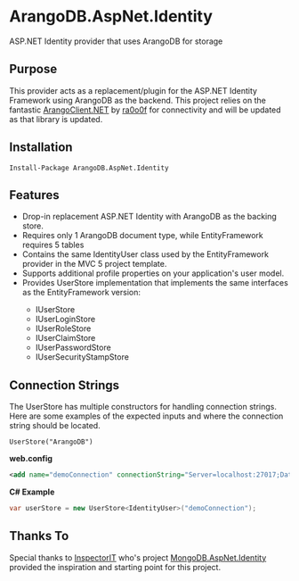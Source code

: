 ArangoDB.AspNet.Identity
=======================

ASP.NET Identity provider that uses ArangoDB for storage

## Purpose ##

This provider acts as a replacement/plugin for the ASP.NET Identity Framework using ArangoDB as the backend.
This project relies on the fantastic [ArangoClient.NET](https://github.com/ra0o0f/arangoclient.net) by [ra0o0f](https://github.com/ra0o0f)
for connectivity and will be updated as that library is updated.

## Installation ##

```
Install-Package ArangoDB.AspNet.Identity
```

## Features ##
* Drop-in replacement ASP.NET Identity with ArangoDB as the backing store.
* Requires only 1 ArangoDB document type, while EntityFramework requires 5 tables
* Contains the same IdentityUser class used by the EntityFramework provider in the MVC 5 project template.
* Supports additional profile properties on your application's user model.
* Provides UserStore<TUser> implementation that implements the same interfaces as the EntityFramework version:
    * IUserStore<TUser>
    * IUserLoginStore<TUser>
    * IUserRoleStore<TUser>
    * IUserClaimStore<TUser>
    * IUserPasswordStore<TUser>
    * IUserSecurityStampStore<TUser>

## Connection Strings ##
The UserStore has multiple constructors for handling connection strings. Here are some examples of the expected inputs and where the connection string should be located.



<code>UserStore("ArangoDB")</code>

**web.config**
```xml
<add name="demoConnection" connectionString="Server=localhost:27017;Database=SomeDB;User Id=SomeUser;Password=SomePassword" />
```

**C# Example**

```C#
var userStore = new UserStore<IdentityUser>("demoConnection");
```


## Thanks To ##

Special thanks to [InspectorIT](https://github.com/InspectorIT) who's project [MongoDB.AspNet.Identity](https://github.com/InspectorIT/MongoDB.AspNet.Identity) 
provided the inspiration and starting point for this project.
